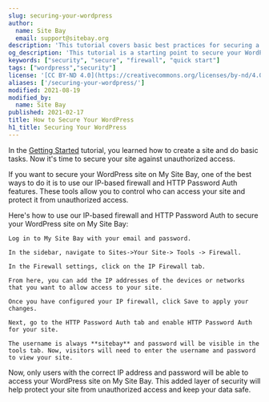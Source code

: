 ```yaml
---
slug: securing-your-wordpress
author:
  name: Site Bay
  email: support@sitebay.org
description: 'This tutorial covers basic best practices for securing a featureion server, including setting up user accounts, configuring a firewall, securing SSH, and disabling unused network services such as XMLRPC.'
og_description: 'This tutorial is a starting point to secure your WordPress Site Bay against unauthorized access, configuring a firewall, securing SSH, and disabling unused network services such as XMLRPC.'
keywords: ["security", "secure", "firewall", "quick start"]
tags: ["wordpress","security"]
license: '[CC BY-ND 4.0](https://creativecommons.org/licenses/by-nd/4.0)'
aliases: ['/securing-your-wordpress/']
modified: 2021-08-19
modified_by:
  name: Site Bay
published: 2021-02-17
title: How to Secure Your WordPress
h1_title: Securing Your WordPress
---
```


In the [Getting Started](/support/getting-started/) tutorial, you learned how to create a site and do basic tasks. Now it's time to secure your site against unauthorized access.

If you want to secure your WordPress site on My Site Bay, one of the best ways to do it is to use our IP-based firewall and HTTP Password Auth features. These tools allow you to control who can access your site and protect it from unauthorized access.

Here's how to use our IP-based firewall and HTTP Password Auth to secure your WordPress site on My Site Bay:

    Log in to My Site Bay with your email and password.

    In the sidebar, navigate to Sites->Your Site-> Tools -> Firewall.

    In the Firewall settings, click on the IP Firewall tab.

    From here, you can add the IP addresses of the devices or networks that you want to allow access to your site.

    Once you have configured your IP firewall, click Save to apply your changes.

    Next, go to the HTTP Password Auth tab and enable HTTP Password Auth for your site.

    The username is always **sitebay** and password will be visible in the tools tab. Now, visitors will need to enter the username and password to view your site.

Now, only users with the correct IP address and password will be able to access your WordPress site on My Site Bay. This added layer of security will help protect your site from unauthorized access and keep your data safe.
